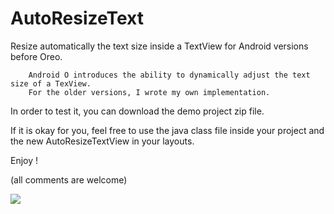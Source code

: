 # AutoResizeText
Resize automatically the text size inside a TextView for Android versions before Oreo.

        Android O introduces the ability to dynamically adjust the text size of a TexView.
        For the older versions, I wrote my own implementation.

In order to test it, you can download the demo project zip file.

If it is okay for you, feel free to use the java class file inside your project and the new AutoResizeTextView in your layouts.

Enjoy !

(all comments are welcome)

![](http://easycaptures.com/fs/uploaded/1235/9970001029.png)
